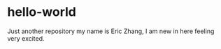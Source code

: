 # hello-world
Just another repository
my name is Eric Zhang, I am new in here feeling very excited.
